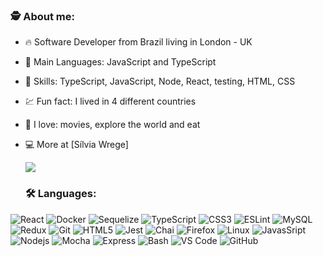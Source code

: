 ### 🕵️ About me:

* 🔥 Software Developer from Brazil living in London - UK
* 🔭 Main Languages: JavaScript and TypeScript
* 💬 Skills: TypeScript, JavaScript, Node, React, testing, HTML, CSS
* 💹 Fun fact: I lived in 4 different countries
* 💯 I love: movies, explore the world and eat
  
* 💻 More at [Sílvia Wrege]

  
    <a href="https://www.linkedin.com/in/silvianatalewrege/" target="_blank"><img src="https://img.shields.io/badge/-LinkedIn-%230077B5?style=for-the-badge&logo=linkedin&logoColor=white" 
    target="_blank"></a>


  ### 🛠️ Languages:
<div style="display: inline_block">
    <img alt="React" src="https://img.shields.io/badge/-React-45b8d8?style=flat-square&logo=react&logoColor=white" />
    <img alt="Docker" src="https://img.shields.io/badge/-Docker-46a2f1?style=flat-square&logo=docker&logoColor=white" />
    <img alt="Sequelize" src="https://img.shields.io/badge/-Sequelize-2379BD?style=flat-square&logo=sequelize&logoColor=white" />
    <img alt="TypeScript" src="https://img.shields.io/badge/-TypeScript-007ACC?style=flat-square&logo=typescript&logoColor=white" />
    <img alt="CSS3" src="https://img.shields.io/badge/-CSS3-2162AF?style=flat-square&logo=css3&logoColor=white" />
    <img alt="ESLint" src="https://img.shields.io/badge/-ESLint-3A33D1?style=flat-square&logo=eslint&logoColor=white" />
    <img alt="MySQL" src="https://img.shields.io/badge/-MySQL-00758f?style=flat-square&logo=mysql&logoColor=white" />
    <img alt="Redux" src="https://img.shields.io/badge/-Redux-764ABC?style=flat-square&logo=redux&logoColor=white" />
    <img alt="Git" src="https://img.shields.io/badge/-Git-F05032?style=flat-square&logo=git&logoColor=white" />
    <img alt="HTML5" src="https://img.shields.io/badge/-HTML5-E34E26?style=flat-square&logo=html5&logoColor=white" />
    <img alt="Jest" src="https://img.shields.io/badge/-Jest-C63D14?style=flat-square&logo=jest&logoColor=white" />
    <img alt="Chai" src="https://img.shields.io/badge/-Chai-A1070C?style=flat-square&logo=chai&logoColor=white" />
    <img alt="Firefox" src="https://img.shields.io/badge/-Firefox-E66000?style=flat-square&logo=firefox&logoColor=white" />
    <img alt="Linux" src="https://img.shields.io/badge/-Linux-F4D82B?style=flat-square&logo=linux&logoColor=000000" />
    <img alt="JavasSript" src="https://img.shields.io/badge/-JavaScript-f7df1e?style=flat-square&logo=javascript&logoColor=323330" />
    <img alt="Nodejs" src="https://img.shields.io/badge/-Nodejs-43853d?style=flat-square&logo=Node.js&logoColor=white" />
    <img alt="Mocha" src="https://img.shields.io/badge/-Mocha-8D6748?style=flat-square&logo=mocha&logoColor=white" />
    <img alt="Express" src="https://img.shields.io/badge/-Express-303030?style=flat-square&logo=express" />
    <img alt="Bash" src="https://img.shields.io/badge/-Bash-293137?style=flat-square&logo=gnu-bash&logoColor=white" />
    <img alt="VS Code" src="https://img.shields.io/badge/-VS%20Code-1c1d26?style=flat-square&logo=visual-studio-code&logoColor=0078d7" />
    <img alt="GitHub" src="https://img.shields.io/badge/-GitHub-221F1B?style=flat-square&logo=github&logoColor=white" />
</div>
